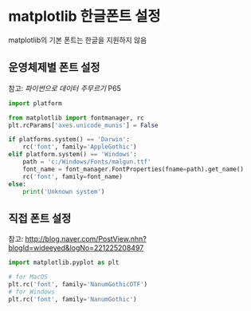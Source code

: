 # matplotlib 한글폰트 설정

matplotlib의 기본 폰트는 한글을 지원하지 않음

## 운영체제별 폰트 설정

참고: _파이썬으로 데이터 주무르기_ P65

```python
import platform

from matplotlib import fontmanager, rc
plt.rcParams['axes.unicode_munis'] = False

if platforms.system() == 'Darwin':
    rc('font', family='AppleGothic')
elif platform.system() == 'Windows':
    path = 'c:/Windows/Fonts/malgun.ttf'
    font_name = font_manager.FontProperties(fname=path).get_name()
    rc('font', family=font_name)
else:
    print('Unknown system')
```

## 직접 폰트 설정

참고: http://blog.naver.com/PostView.nhn?blogId=wideeyed&logNo=221225208497

```python
import matplotlib.pyplot as plt

# for MacOS
plt.rc('font', family='NanumGothicOTF')
# for Windows
plt.rc('font', family='NanumGothic')
```
